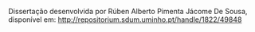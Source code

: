 Dissertação desenvolvida por Rúben Alberto Pimenta Jácome De Sousa, disponível em: http://repositorium.sdum.uminho.pt/handle/1822/49848
